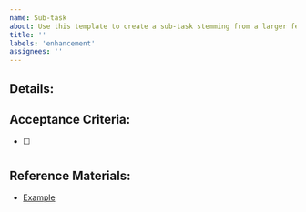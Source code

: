 ```yaml
---
name: Sub-task
about: Use this template to create a sub-task stemming from a larger feature request (parent task) to break down complex enhancements into smaller, manageable tasks.
title: ''
labels: 'enhancement'
assignees: ''
---
```


## Details:


## Acceptance Criteria:

- [ ] #

## Reference Materials:
- [Example](https://example.com)
